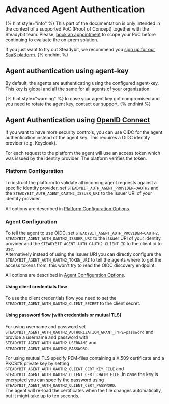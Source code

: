 # Advanced Agent Authentication

{% hint style="info" %}
This part of the documentation is only intended in the context of a supported PoC (Proof of Concept) together with the Steadybit team.
Please, [book an appointment](https://www.steadybit.com/request-demo) to scope your PoC before continuing to evaluate the on-prem solution.

If you just want to try out Steadybit, we recommend you [sign up for our SaaS platform](https://signup.steadybit.com).
{% endhint %}

## Agent authentication using agent-key

By default, the agents are authenticating using the configured agent-key.\
This key is global and all the same for all agents of your organization.

{% hint style="warning" %}
In case your agent key got compromised and you need to rotate the agent key, contact our [support](mailto:support@steadybit.com).
{% endhint %}

## Agent Authentication using [OpenID Connect](https://openid.net/connect/)

If you want to have more security controls, you can use OIDC for the agent authentication instead of the agent key. This requires a OIDC identity provider (e.g. Keycloak).

For each request to the platform the agent will use an access token which was issued by the identity provider. The platform verifies the token.

### Platform Configuration

To instruct the platform to validate all incoming agent requests against a specific identity provider,  set `STEADYBIT_AUTH_AGENT_PROVIDER=OAUTH2` and the  `STEADYBIT_AUTH_AGENT_OAUTH2_ISSUER_URI` to the issuer URI of your identity provider.

All options are described in [Platform Configuration Options](advanced-configuration.md#openid-connect-authentication).

### Agent Configuration

To tell the agent to use OIDC, set `STEADYBIT_AGENT_AUTH_PROVIDER=OAUTH2`, `STEADYBIT_AGENT_AUTH_OAUTH2_ISSUER_URI` to the issuer URI of your identity provider and the `STEADYBIT_AGENT_AUTH_OAUTH2_CLIENT_ID` to the client id to use.\
Alternatively instead of using the issuer URI you can directly configure the `STEADYBIT_AGENT_AUTH_OAUTH2_TOKEN_URI` to tell the agents where to get the access tokens from, this won't try to read the OIDC discovery endpoint.

All options are described in [Agent Configuration Options](docs-public/install-and-configure/install-agents-legacy/advanced-configuration.md).

#### Using client credentials flow

To use the client credentials flow you need to set the `STEADYBIT_AGENT_AUTH_OAUTH2_CLIENT_SECRET` to the client secret.

#### Using password flow (with credentials or mutual TLS)

For using username and password set `STEADYBIT_AGENT_AUTH_OAUTH2_AUTHORIZATION_GRANT_TYPE=password` and provide a username and password with `STEADYBIT_AGENT_AUTH_OAUTH2_USERNAME` and `STEADYBIT_AGENT_AUTH_OAUTH2_PASSWORD`.

For using mutual TLS specify PEM-files containing a X.509 certificate and a PKCS#8 private key by setting `STEADYBIT_AGENT_AUTH_OAUTH2_CLIENT_CERT_KEY_FILE` and `STEADYBIT_AGENT_AUTH_OAUTH2_CLIENT_CERT_CHAIN_FILE`. In case the key is encrypted you can specify the password using `STEADYBIT_AGENT_AUTH_OAUTH2_CLIENT_CERT_PASSWORD`.\
The agent will re-load the certificates when the file changes automatically, but it might take up to ten seconds.
